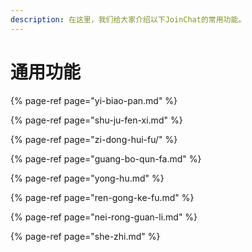 ```yaml
---
description: 在这里，我们给大家介绍以下JoinChat的常用功能。
---
```


# 通用功能

{% page-ref page="yi-biao-pan.md" %}

{% page-ref page="shu-ju-fen-xi.md" %}

{% page-ref page="zi-dong-hui-fu/" %}

{% page-ref page="guang-bo-qun-fa.md" %}

{% page-ref page="yong-hu.md" %}

{% page-ref page="ren-gong-ke-fu.md" %}

{% page-ref page="nei-rong-guan-li.md" %}

{% page-ref page="she-zhi.md" %}



